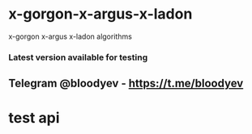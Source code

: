 # x-gorgon-x-argus-x-ladon
x-gorgon x-argus x-ladon algorithms

### Latest version available for testing

## Telegram @bloodyev - https://t.me/bloodyev

# test api
